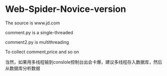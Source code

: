 # Web-Spider-Novice-version
<p>The source is www.jd.com</p>
<p>comment.py is a single-threaded</p>
<p>comment2.py is multithreading</p>
<p>To collect comment,price and so on</p>
<p>当然，如果用多线程输到conslole控制台出会卡爆，建议多线程存入数据库，然后从数据库分析数据</p>
